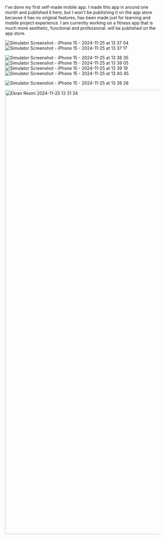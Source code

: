 I've done my first self-made mobile app. 
I made this app in around one month and published it here, but I won't be publishing it on the app store because it has no original features, has been made just for learning and mobile project experience. 
I am currently working on a fitness app that is much more aesthetic, functional and professional. will be published on the app store.


![Simulator Screenshot - iPhone 15 - 2024-11-25 at 13 37 04](https://github.com/user-attachments/assets/7d93a308-1280-45ed-98ac-de4621537118)
![Simulator Screenshot - iPhone 15 - 2024-11-25 at 13 37 17](https://github.com/user-attachments/assets/71bbd8ec-d67c-4297-a245-170d4b00aada)

![Simulator Screenshot - iPhone 15 - 2024-11-25 at 13 38 35](https://github.com/user-attachments/assets/1f107097-6a95-451b-bbfc-9378d580f14c)
![Simulator Screenshot - iPhone 15 - 2024-11-25 at 13 39 05](https://github.com/user-attachments/assets/98cca9d6-462d-492b-8864-99d33dab66c1)
![Simulator Screenshot - iPhone 15 - 2024-11-25 at 13 39 19](https://github.com/user-attachments/assets/d04e9dd4-4fb3-46f8-aef0-c082e7b94f7c)
![Simulator Screenshot - iPhone 15 - 2024-11-25 at 13 40 45](https://github.com/user-attachments/assets/09c994f9-659d-4971-8e6d-1153fff1222c)


![Simulator Screenshot - iPhone 15 - 2024-11-25 at 13 39 28](https://github.com/user-attachments/assets/de00c959-f682-4cba-820d-7b0c5f2c1ea5)

<img width="1440" alt="Ekran Resmi 2024-11-25 13 31 34" src="https://github.com/user-attachments/assets/abaf63a8-1a4d-4bcc-b28f-b09b984796c0">

